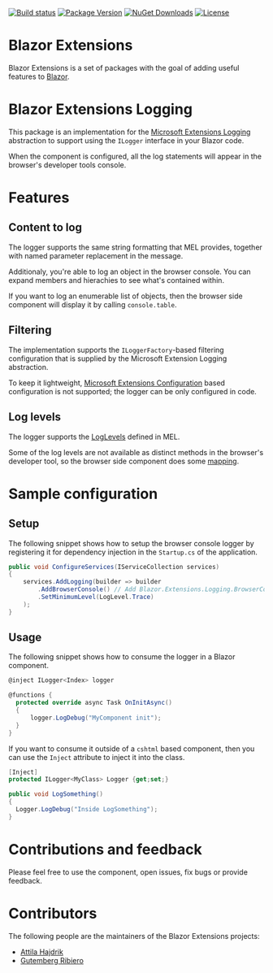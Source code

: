 [![Build status](https://dotnet-ci.visualstudio.com/DotnetCI/_apis/build/status/Blazor-Extensions-Logging-CI?branch=master)](https://dotnet-ci.visualstudio.com/DotnetCI/_build/latest?definitionId=10&branch=master)
[![Package Version](https://img.shields.io/nuget/v/Blazor.Extensions.Logging.svg)](https://www.nuget.org/packages/Blazor.Extensions.Logging)
[![NuGet Downloads](https://img.shields.io/nuget/dt/Blazor.Extensions.Logging.svg)](https://www.nuget.org/packages/Blazor.Extensions.Logging)
[![License](https://img.shields.io/github/license/BlazorExtensions/Logging.svg)](https://github.com/BlazorExtensions/Logging/blob/master/LICENSE)

# Blazor Extensions

Blazor Extensions is a set of packages with the goal of adding useful features to [Blazor](https://blazor.net).

# Blazor Extensions Logging

This package is an implementation for the [Microsoft Extensions Logging](https://github.com/aspnet/Logging) abstraction to support
using the ```ILogger``` interface in your Blazor code.

When the component is configured, all the log statements will appear in the browser's developer tools console.

# Features

## Content to log

The logger supports the same string formatting that MEL provides, together with named parameter replacement in the message.

Additionaly, you're able to log an object in the browser console. You can expand members and hierachies to see what's contained within.

If you want to log an enumerable list of objects, then the browser side component will display it by calling ```console.table```.

## Filtering

The implementation supports the ```ILoggerFactory```-based filtering configuration that is supplied by the Microsoft Extension Logging abstraction.

To keep it lightweight, [Microsoft Extensions Configuration](https://github.com/aspnet/Configuration) based configuration is not supported; the logger can be only configured in code.

## Log levels

The logger supports the [LogLevels](https://github.com/aspnet/Logging/blob/dev/src/Microsoft.Extensions.Logging.Abstractions/LogLevel.cs) defined in MEL.

Some of the log levels are not available as distinct methods in the browser's developer tool, so the browser side component does some [mapping](https://github.com/BlazorExtensions/Logging/blob/master/src/Blazor.Extensions.Logging.JS/src/Initialize.ts#L35).

# Sample configuration

## Setup

The following snippet shows how to setup the browser console logger by registering it for dependency injection in the ```Startup.cs``` of the application.

```c#
public void ConfigureServices(IServiceCollection services)
{
    services.AddLogging(builder => builder
        .AddBrowserConsole() // Add Blazor.Extensions.Logging.BrowserConsoleLogger
        .SetMinimumLevel(LogLevel.Trace)
    );
}
```

## Usage

The following snippet shows how to consume the logger in a Blazor component.

```c#
@inject ILogger<Index> logger

@functions {
  protected override async Task OnInitAsync()
  {
      logger.LogDebug("MyComponent init");
  }
}
```

If you want to consume it outside of a ```cshtml``` based component, then you can use the ```Inject``` attribute to inject it into the class.

```c#
[Inject]
protected ILogger<MyClass> Logger {get;set;}

public void LogSomething()
{
  Logger.LogDebug("Inside LogSomething");
}
```

# Contributions and feedback

Please feel free to use the component, open issues, fix bugs or provide feedback.

# Contributors

The following people are the maintainers of the Blazor Extensions projects:

- [Attila Hajdrik](https://github.com/attilah)
- [Gutemberg Ribiero](https://github.com/galvesribeiro)
